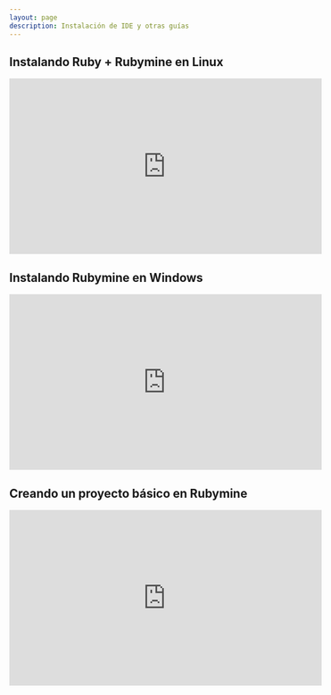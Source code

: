 ```yaml
---
layout: page
description: Instalación de IDE y otras guías
---
```


## Instalando Ruby + Rubymine en Linux

<iframe width="560" height="315" src="https://www.youtube.com/embed/OyLoonEjfDY" frameborder="0" allowfullscreen></iframe>

## Instalando Rubymine en Windows

<iframe width="560" height="315" src="https://www.youtube.com/embed/Y0G9hScWgAs" frameborder="0" allowfullscreen></iframe>

## Creando un proyecto básico en Rubymine

<iframe width="560" height="315" src="https://www.youtube.com/embed/ctGFVLWLqBY" frameborder="0" allowfullscreen></iframe>

